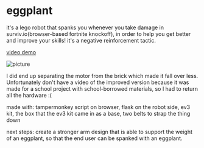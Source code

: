# eggplant
it's a lego robot that spanks you whenever you take damage in surviv.io(browser-based fortnite knockoff), in order to help you get better and improve your skills! it's a negative reinforcement tactic.

[video demo](https://drive.google.com/file/d/1XgZ6uQM7r_KtGDrYRe5BkncKOD4jvILt/view)

![picture](https://images-ext-1.discordapp.net/external/RCqndIZLUBlDVb7B46GTRR9rIcla5KBZJ8yVcnOm1EE/https/lh3.googleusercontent.com/-3-kQZ2c1oPU/XNYMmkrYviI/AAAAAAAAAaw/0I5NXGd3bScAHr8nugZHhgEgsdpJNwIUACK8BGAs/s0/2019-05-10.jpg?width=658&height=1170)

I did end up separating the motor from the brick which made it fall over less. Unfortunately don't have a video of the improved version because it was made for a school project with school-borrowed materials, so I had to return all the hardware :(

made with: tampermonkey script on browser, flask on the robot side, ev3 kit, the box that the ev3 kit came in as a base, two belts to strap the thing down

next steps: create a stronger arm design that is able to support the weight of an eggplant, so that the end user can be spanked with an eggplant.
